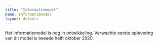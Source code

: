 ```yaml
---
title: "Informatiemodel"
name: Informatiemodel
layout: default
---
```

Het informatiemodel is nog in ontwikkeling. Verwachte eerste oplevering van dit model is tweede helft oktober 2020.
